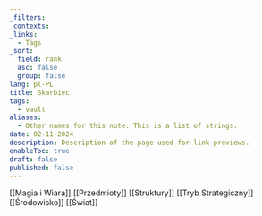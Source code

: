 ```yaml
---
_filters: 
_contexts: 
_links:
  - Tags
_sort:
  field: rank
  asc: false
  group: false
lang: pl-PL
title: Skarbiec
tags:
  - vault
aliases:
  - Other names for this note. This is a list of strings.
date: 02-11-2024
description: Description of the page used for link previews.
enableToc: true
draft: false
published: false
---
```

 


[[Magia i Wiara]]
[[Przedmioty]]
[[Struktury]]
[[Tryb Strategiczny]]
[[Środowisko]]
[[Świat]]